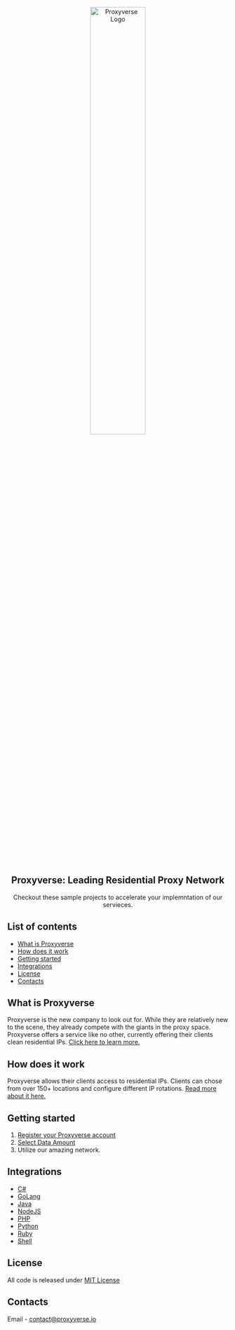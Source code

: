 
<p align="center">
    <a href="https://proxyverse.io"><img src="https://media-exp1.licdn.com/dms/image/C4D16AQEvrbAts3TsPA/profile-displaybackgroundimage-shrink_200_800/0/1630370253671?e=1636588800&v=beta&t=Gadh_69tghSIM-1QrnBF3W6XwUhJbzu-zXhXcr0ibOQ" alt="Proxyverse Logo" width=50% ></a>
  </a>
</p>


<h2 align="center">
 Proxyverse: Leading Residential Proxy Network
</h2>

<p align="center">
Checkout these sample projects to accelerate your implemntation of our servieces.
</p>

## List of contents

 - [What is Proxyverse](https://github.com/Proxyverse/Proxyverse#What-is-Proxyverse)
 - [How does it work](https://github.com/Proxyverse/Proxyverse#How-does-it-work)
 - [Getting started](https://github.com/Proxyverse/Proxyverse#Getting-started)
 - [Integrations](https://github.com/Proxyverse/Proxyverse#Integrations)
 - [License](https://github.com/Proxyverse/Proxyverse#License)
 - [Contacts](https://github.com/Proxyverse/Proxyverse#Contacts)

## What is Proxyverse

Proxyverse is the new company to look out for. While they are relatively new to the scene, they already compete with the giants in the proxy space. Proxyverse offers a service like no other, currently offering their clients clean residential IPs. [Click here to learn more.](https://proxyverse.io)


## How does it work
Proxyverse allows their clients access to residential IPs. Clients can chose from over 150+ locations and configure different IP rotations. [Read more about it here.](https://blog.proxyverse.io/what-are-residential-proxies-and-how-do-they-work-75ac69efaf1e)  

  
## Getting started
1. [Register your Proxyverse account](https://proxyverse.io/accounts/signup/)  
2. [Select Data Amount](https://proxyverse.io/#packages)  
4. Utilize our amazing network.

## Integrations
 - [C#](https://github.com/Proxyverse/Proxyverse/tree/main/csharp)
 - [GoLang](https://github.com/Proxyverse/Proxyverse/tree/main/golang)
 - [Java](https://github.com/Proxyverse/Proxyverse/tree/main/java)
 - [NodeJS](https://github.com/Proxyverse/Proxyverse/tree/main/nodejs)
 - [PHP](https://github.com/Proxyverse/Proxyverse/tree/main/php)
 - [Python](https://github.com/Proxyverse/Proxyverse/tree/main/python)
 - [Ruby](https://github.com/Proxyverse/Proxyverse/tree/main/ruby)
 - [Shell](https://github.com/Proxyverse/Proxyverse/tree/main/shell)


## License

All code is released under [MIT License](https://github.com/Proxyverse/Proxyverse/blob/main/LICENSE)

## Contacts
Email - contact@proxyverse.io

